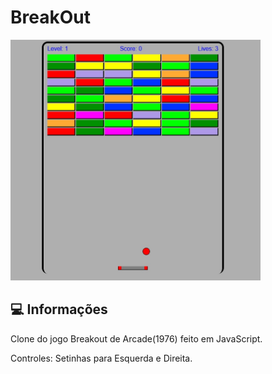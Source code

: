 # BreakOut

<img src=".github/breakout.jpg" style="width:400px">

## 💻 Informações

Clone do jogo Breakout de Arcade(1976) feito em JavaScript.

Controles: Setinhas para Esquerda e Direita.
